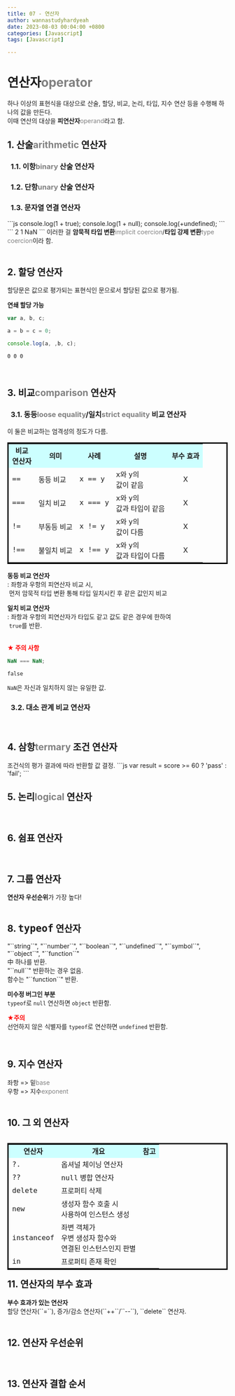 ```yaml
---
title: 07 - 연산자
author: wannastudyhardyeah
date: 2023-08-03 00:04:00 +0800
categories: [Javascript]
tags: [Javascript]

---
```

<h1>연산자<span style="color: #808080;">operator</span></h1>
하나 이상의 표현식을 대상으로 산술, 할당, 비교, 논리, 타입, 지수 연산 등을 수행해 하나의 값을 만든다.<br>
이때 연산의 대상을 <b>피연산자</b><span style="color: #808080;">operand</span>라고 함.

<h2>1. 산술<span style="color: #808080;">arithmetic</span> 연산자</h2>
<h3>&nbsp;&nbsp;1.1. 이항<span style="color: #808080;">binary</span> 산술 연산자</h3>
<h3>&nbsp;&nbsp;1.2. 단항<span style="color: #808080;">unary</span> 산술 연산자</h3>
<h3>&nbsp;&nbsp;1.3. 문자열 연결 연산자</h3>
```js
console.log(1 + true);
console.log(1 + null);
console.log(+undefined);
```
```
2
1
NaN
```
이러한 걸 <b>암묵적 타입 변환</b><span style="color: #808080;">implicit coercion</span>/<b>타입 강제 변환</b><span style="color: #808080;">type coercion</span>이라 함.<br>
<br>
<h2>2. 할당 연산자</h2>
할당문은 값으로 평가되는 표현식인 문으로서 할당된 값으로 평가됨.<br>

<b>연쇄 할당 가능</b>

```js
var a, b, c;

a = b = c = 0;

console.log(a, ,b, c);
```
```
0 0 0 
```
<br>
<h2>3. 비교<span style="color: #808080;">comparison</span> 연산자</h2>
<h3>&nbsp;&nbsp;3.1. 동등<span style="color: #808080;">loose equality</span>/일치<span style="color: #808080;">strict equality</span> 비교 연산자<br></h3>
이 둘은 비교하는 엄격성의 정도가 다름.<br>
<table bordercolor="black" align="left">
    <tr style="background: #ccffff" align="center">
        <td><b>비교<br> 연산자</b></td>
        <td><b>의미</b></td>
        <td><b>사례</b></td>
        <td><b>설명</b></td>
        <td><b>부수 효과</b></td>
    </tr>
    <tr>
        <td><code class="language-plaintext highlighter-rouge" style="font-size: 1rem;">==</code></td>
        <td>동등 비교</td>
        <td><code class="language-plaintext highlighter-rouge" style="font-size: 1rem;">x == y</code></td>
        <td><code class="language-plaintext highlighter-rouge" style="font-size: 1rem;">x</code>와 <code class="language-plaintext highlighter-rouge" style="font-size: 1rem;">y</code>의<br> 값이 같음</td>
        <td align="center">X</td>    
    </tr>
    <tr>
        <td><code class="language-plaintext highlighter-rouge" style="font-size: 1rem;">===</code></td>
        <td>일치 비교</td>
        <td><code class="language-plaintext highlighter-rouge" style="font-size: 1rem;">x === y</code></td>
        <td><code class="language-plaintext highlighter-rouge" style="font-size: 1rem;">x</code>와 <code class="language-plaintext highlighter-rouge" style="font-size: 1rem;">y</code>의<br> 값과 타입이 같음</td>
        <td align="center">X</td>
    </tr>
    <tr>
        <td><code class="language-plaintext highlighter-rouge" style="font-size: 1rem;">!=</code></td>
        <td>부동등 비교</td>
        <td><code class="language-plaintext highlighter-rouge" style="font-size: 1rem;">x != y</code></td>
        <td><code class="language-plaintext highlighter-rouge" style="font-size: 1rem;">x</code>와 <code class="language-plaintext highlighter-rouge" style="font-size: 1rem;">y</code>의<br> 값이 다름</td>
        <td align="center">X</td>
    </tr>
    <tr>
        <td><code class="language-plaintext highlighter-rouge" style="font-size: 1rem;">!==</code></td>
        <td>불일치 비교</td>
        <td><code class="language-plaintext highlighter-rouge" style="font-size: 1rem;">x !== y</code></td>
        <td><code class="language-plaintext highlighter-rouge" style="font-size: 1rem;">x</code>와 <code class="language-plaintext highlighter-rouge" style="font-size: 1rem;">y</code>의<br> 값과 타입이 다름</td>
        <td align="center">X</td>
    </tr>
</table>

<b>동등 비교 연산자</b><br>
\: 좌항과 우항의 피연산자 비교 시,<br>
&nbsp;먼저 암묵적 타입 변환 통해 타입 일치시킨 후 같은 값인지 비교<br>

<b>일치 비교 연산자</b><br>
\: 좌항과 우항의 피연산자가 타입도 같고 값도 같은 경우에 한하여<br>
&nbsp;``true``를 반환.<br>
<br>

<span style="color: red;"><b>★ 주의 사항</b></span><br>

```js
NaN === NaN;
```
```powershell
false
```
``NaN``은 자신과 일치하지 않는 유일한 값.<br>

<h3>&nbsp;&nbsp;3.2. 대소 관계 비교 연산자</h3>
<br>
<h2>4. 삼항<span style="color: #808080;">termary</span> 조건 연산자</h2>
조건식의 평가 결과에 따라 반환할 값 결정.
```js
var result = score >= 60 ? 'pass' : 'fail';
```
<br>
<h2>5. 논리<span style="color: #808080;">logical</span> 연산자</h2>

<br>

<h2>6. 쉼표 연산자</h2>

<br>

<h2>7. 그룹 연산자</h2>
<b>연산자 우선순위</b>가 가장 높다!<br>

<br>

<h2>8. <code class="language-plaintext highlighter-rouge" style="font-size: 1.4rem;">typeof</code> 연산자</h2>
"``string``", "``number``", "``boolean``", "``undefined``", "``symbol``", "``object``", "``function``"<br>
中 하나를 반환.<br>
"``null``" 반환하는 경우 없음.<br>
함수는 "``function``" 반환.<br>

<b>미수정 버그인 부분</b><br>
``typeof``로 ``null`` 연산하면 ``object`` 반환함.<br>

<span style="color: red;"><b>★주의</b></span><br>
선언하지 않은 식별자를 ``typeof``로 연산하면 ``undefined`` 반환함.<br>

<br>

<h2>9. 지수 연산자</h2>
좌항 => 밑<span style="color: #808080;">base</span><br>
우항 => 지수<span style="color: #808080;">exponent</span><br>

<br>

<h2>10. 그 외 연산자</h2>
<table bordercolor="black" align="left">
    <tr style="background: #ccffff" align="center">
        <td><b>연산자</b></td>
        <td><b>개요</b></td>
        <td><b>참고</b></td>
    </tr>
    <tr>
        <td><code class="language-plaintext highlighter-rouge" style="font-size: 1.0rem;">?.</code></td>
        <td>옵셔널 체이닝 연산자</td>
        <td> </td>
    </tr>
    <tr>
        <td><code class="language-plaintext highlighter-rouge" style="font-size: 1.0rem;">??</code></td>
        <td><code class="language-plaintext highlighter-rouge" style="font-size: 1.0rem;">null</code> 병합 연산자</td>
        <td> </td>
    </tr>
    <tr>
        <td><code class="language-plaintext highlighter-rouge" style="font-size: 1.0rem;">delete</code></td>
        <td>프로퍼티 삭제</td>
        <td> </td>
    </tr>
    <tr>
        <td><code class="language-plaintext highlighter-rouge" style="font-size: 1.0rem;">new</code></td>
        <td>생성자 함수 호출 시<br>사용하여 인스턴스 생성</td>
        <td> </td>
    </tr>
    <tr>
        <td><code class="language-plaintext highlighter-rouge" style="font-size: 1.0rem;">instanceof</code></td>
        <td>좌변 객체가<br>우변 생성자 함수와<br> 연결된 인스턴스인지 판별</td>
        <td> </td>
    </tr>
    <tr>
        <td><code class="language-plaintext highlighter-rouge" style="font-size: 1.0rem;">in</code></td>
        <td>프로퍼티 존재 확인</td>
        <td> </td>
    </tr>    
</table>

<br>

<h2>11. 연산자의 부수 효과</h2>
<b>부수 효과가 있는 연산자</b><br>
할당 연산자(``=``), 증가/감소 연산자(``++``/``--``), ``delete`` 연산자.<br>

<br>

<h2>12. 연산자 우선순위</h2>

<br>

<h2>13. 연산자 결합 순서</h2>